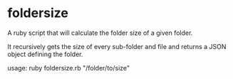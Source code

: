 foldersize
==========

A ruby script that will calculate the folder size of a given folder.

It recursively gets the size of every sub-folder and file and returns
a JSON object defining the folder.

usage:
ruby foldersize.rb "/folder/to/size"